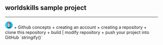 ## worldskills sample project 
____
<img src="image1.svg" width="5%" height="5%" alt="icon"/>
+ Github concepts
  + creating an account
  + creating a repository
  + clone this repository
  + build | modify repository
  + push your project into GitHub
  `stringify()`
  
